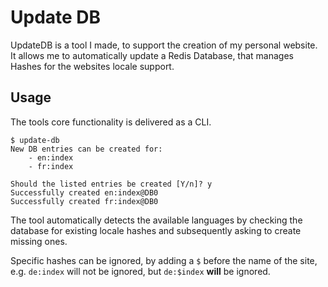 # Update DB

UpdateDB is a tool I made, to support the creation of my personal website. It allows me to automatically update a Redis Database, that manages Hashes for the websites locale support.

## Usage

The tools core functionality is delivered as a CLI.

```
$ update-db
New DB entries can be created for:
    - en:index
    - fr:index

Should the listed entries be created [Y/n]? y
Successfully created en:index@DB0
Successfully created fr:index@DB0
```

The tool automatically detects the available languages by checking the database for existing locale hashes and subsequently asking to create missing ones.

Specific hashes can be ignored, by adding a ```$``` before the name of the site, e.g. ```de:index``` will not be ignored, but ```de:$index``` **will** be ignored.